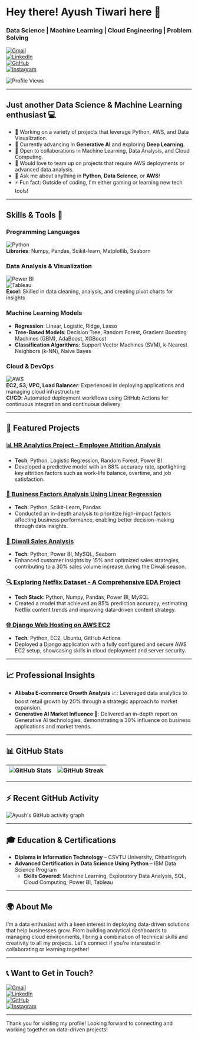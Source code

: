 # Hey there! Ayush Tiwari here 👋  
### **Data Science | Machine Learning | Cloud Engineering | Problem Solving**

[![Gmail](https://img.shields.io/badge/Gmail-DB4437?style=for-the-badge&logo=gmail&logoColor=white)](mailto:1017ayushtiwari@gmail.com)  
[![LinkedIn](https://img.shields.io/badge/LinkedIn-blue?style=for-the-badge&logo=linkedin)](https://www.linkedin.com/in/ayush-tiwari-883060286?utm_source=share&utm_campaign=share_via&utm_content=profile&utm_medium=android_app)  
[![GitHub](https://img.shields.io/badge/GitHub-181717?style=for-the-badge&logo=github&logoColor=white)](https://github.com/AyushTiwari25)  
[![Instagram](https://img.shields.io/badge/Instagram-E4405F?style=for-the-badge&logo=instagram&logoColor=white)](https://www.instagram.com/ayushdatascience)  

![Profile Views](https://komarev.com/ghpvc/?username=AyushTiwari25&color=blueviolet)

---

## Just another **Data Science** & **Machine Learning** enthusiast 💻
- 📝 Working on a variety of projects that leverage Python, AWS, and Data Visualization.
- 🌱 Currently advancing in **Generative AI** and exploring **Deep Learning**.
- 👯 Open to collaborations in Machine Learning, Data Analysis, and Cloud Computing.
- 🤝 Would love to team up on projects that require AWS deployments or advanced data analysis.
- 💬 Ask me about anything in **Python**, **Data Science**, or **AWS**!
- ⚡ Fun fact: Outside of coding, I'm either gaming or learning new tech tools!

---

## **Skills & Tools** 🚀

### **Programming Languages**
![Python](https://img.shields.io/badge/-Python-3776AB?logo=python&logoColor=white)  
**Libraries**: Numpy, Pandas, Scikit-learn, Matplotlib, Seaborn

### **Data Analysis & Visualization**
![Power BI](https://img.shields.io/badge/PowerBI-F2C811?logo=power-bi&logoColor=black)  
![Tableau](https://img.shields.io/badge/Tableau-E97627?logo=tableau&logoColor=white)  
**Excel**: Skilled in data cleaning, analysis, and creating pivot charts for insights

### **Machine Learning Models**
- **Regression**: Linear, Logistic, Ridge, Lasso
- **Tree-Based Models**: Decision Tree, Random Forest, Gradient Boosting Machines (GBM), AdaBoost, XGBoost
- **Classification Algorithms**: Support Vector Machines (SVM), k-Nearest Neighbors (k-NN), Naive Bayes

### **Cloud & DevOps**
![AWS](https://img.shields.io/badge/AWS-FF9900?logo=amazon-aws&logoColor=black)  
**EC2, S3, VPC, Load Balancer**: Experienced in deploying applications and managing cloud infrastructure  
**CI/CD**: Automated deployment workflows using GitHub Actions for continuous integration and continuous delivery  

---

## 🚀 **Featured Projects**

### [📊 HR Analytics Project - Employee Attrition Analysis](https://github.com/AyushTiwari25/HR-Analytics-Project)
- **Tech**: Python, Logistic Regression, Random Forest, Power BI  
- Developed a predictive model with an 88% accuracy rate, spotlighting key attrition factors such as work-life balance, overtime, and job satisfaction.

### [💼 Business Factors Analysis Using Linear Regression](https://github.com/AyushTiwari25/Business-Factors-Analysis-Using-Linear-Regression)
- **Tech**: Python, Scikit-Learn, Pandas  
- Conducted an in-depth analysis to prioritize high-impact factors affecting business performance, enabling better decision-making through data insights.

### [🎉 Diwali Sales Analysis](https://github.com/AyushTiwari25/Diwali_Sales_Analysis)
- **Tech**: Python, Power BI, MySQL, Seaborn  
- Enhanced customer insights by 15% and optimized sales strategies, contributing to a 30% sales volume increase during the Diwali season.

### [🔍 Exploring Netflix Dataset - A Comprehensive EDA Project](https://github.com/AyushTiwari25/Exploring_Netflix_Dataset_A_Comprehensive_EDA_Project)
- **Tech Stack**: Python, Numpy, Pandas, Power BI, MySQL  
- Created a model that achieved an 85% prediction accuracy, estimating Netflix content trends and improving data-driven content strategy.

### [🌐 Django Web Hosting on AWS EC2](https://github.com/AyushTiwari25/EC2_Django_WebHosting)
- **Tech**: Python, EC2, Ubuntu, GitHub Actions  
- Deployed a Django application with a fully configured and secure AWS EC2 setup, showcasing skills in cloud deployment and server security.

---

## 📈 **Professional Insights**

- **Alibaba E-commerce Growth Analysis** 📈: Leveraged data analytics to boost retail growth by 20% through a strategic approach to market expansion.
- **Generative AI Market Influence** 🧠: Delivered an in-depth report on Generative AI technologies, demonstrating a 30% influence on business applications and market trends.

---

## 📊 **GitHub Stats**

| ![GitHub Stats](https://github-readme-stats.vercel.app/api?username=AyushTiwari25&show_icons=true&theme=radical) | ![GitHub Streak](https://github-readme-streak-stats.herokuapp.com/?user=AyushTiwari25&theme=radical) |
|---|---|

---

## ⚡ **Recent GitHub Activity**

![Ayush's GitHub activity graph](https://github-readme-activity-graph.vercel.app/graph?username=AyushTiwari25&theme=radical)

---

## 🎓 **Education & Certifications**

- **Diploma in Information Technology** – CSVTU University, Chhattisgarh  
- **Advanced Certification in Data Science Using Python** – IBM Data Science Program  
  - **Skills Covered**: Machine Learning, Exploratory Data Analysis, SQL, Cloud Computing, Power BI, Tableau

---

## 🌍 About Me

I’m a data enthusiast with a keen interest in deploying data-driven solutions that help businesses grow. From building analytical dashboards to managing cloud environments, I bring a combination of technical skills and creativity to all my projects. Let's connect if you're interested in collaborating or learning together!

---

## 📞 Want to Get in Touch?

[![Gmail](https://img.shields.io/badge/Gmail-DB4437?style=for-the-badge&logo=gmail&logoColor=white)](mailto:1017ayushtiwari@gmail.com)  
[![LinkedIn](https://img.shields.io/badge/LinkedIn-blue?style=for-the-badge&logo=linkedin)](https://www.linkedin.com/in/ayush-tiwari-883060286?utm_source=share&utm_campaign=share_via&utm_content=profile&utm_medium=android_app)  
[![GitHub](https://img.shields.io/badge/GitHub-181717?style=for-the-badge&logo=github&logoColor=white)](https://github.com/AyushTiwari25)  
[![Instagram](https://img.shields.io/badge/Instagram-E4405F?style=for-the-badge&logo=instagram&logoColor=white)](https://www.instagram.com/ayushdatascience)  

---

Thank you for visiting my profile! Looking forward to connecting and working together on data-driven projects!
